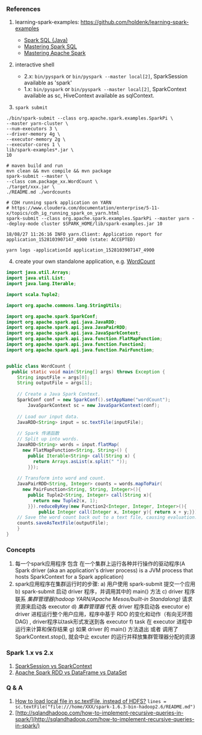 ### References

1. learning-spark-examples: https://github.com/holdenk/learning-spark-examples

    - [Spark SQL (Java)](https://github.com/holdenk/learning-spark-examples/tree/master/src/main/java/com/oreilly/learningsparkexamples/java)
    - [Mastering Spark SQL](https://jaceklaskowski.gitbooks.io/mastering-spark-sql/content/)
    - [Mastering Apache Spark](https://jaceklaskowski.gitbooks.io/mastering-apache-spark/content/)

2. interactive shell

    - 2.x: `bin/pyspark` or `bin/pyspark --master local[2]`, SparkSession available as 'spark'
    - 1.x: `bin/pyspark` or `bin/pyspark --master local[2]`, SparkContext available as sc, HiveContext available as sqlContext.
    
3. `spark submit`

```
./bin/spark-submit --class org.apache.spark.examples.SparkPi \
--master yarn-cluster \
--num-executors 3 \
--driver-memory 4g \
--executor-memory 2g \
--executor-cores 1 \
lib/spark-examples*.jar \
10

# maven build and run
mvn clean && mvn compile && mvn package
spark-submit --master \
--class com.package_xx.WordCount \
./target/xxx.jar \
./README.md ./wordcounts

# CDH running spark application on YARN
# https://www.cloudera.com/documentation/enterprise/5-11-x/topics/cdh_ig_running_spark_on_yarn.html
spark-submit --class org.apache.spark.examples.SparkPi --master yarn --deploy-mode cluster $SPARK_HOME/lib/spark-examples.jar 10

18/08/27 11:26:16 INFO yarn.Client: Application report for application_1528103907147_4900 (state: ACCEPTED)

yarn logs -applicationId application_1528103907147_4900
```

4. create your own standalone application, e.g. [WordCount](https://github.com/holdenk/learning-spark-examples/blob/master/mini-complete-example/src/main/java/com/oreilly/learningsparkexamples/mini/java/WordCount.java)

``` java
import java.util.Arrays;
import java.util.List;
import java.lang.Iterable;

import scala.Tuple2;

import org.apache.commons.lang.StringUtils;

import org.apache.spark.SparkConf;
import org.apache.spark.api.java.JavaRDD;
import org.apache.spark.api.java.JavaPairRDD;
import org.apache.spark.api.java.JavaSparkContext;
import org.apache.spark.api.java.function.FlatMapFunction;
import org.apache.spark.api.java.function.Function2;
import org.apache.spark.api.java.function.PairFunction;


public class WordCount {
  public static void main(String[] args) throws Exception {
    String inputFile = args[0];
    String outputFile = args[1];
    
    // Create a Java Spark Context.
    SparkConf conf = new SparkConf().setAppName("wordCount");
		JavaSparkContext sc = new JavaSparkContext(conf);
        
    // Load our input data.
    JavaRDD<String> input = sc.textFile(inputFile);
    
    // Spark 传递函数
    // Split up into words.
    JavaRDD<String> words = input.flatMap(
      new FlatMapFunction<String, String>() {
        public Iterable<String> call(String x) {
          return Arrays.asList(x.split(" "));
        }});
        
    // Transform into word and count.
    JavaPairRDD<String, Integer> counts = words.mapToPair(
      new PairFunction<String, String, Integer>(){
        public Tuple2<String, Integer> call(String x){
          return new Tuple2(x, 1);
        }}).reduceByKey(new Function2<Integer, Integer, Integer>(){
            public Integer call(Integer x, Integer y){ return x + y;}});
    // Save the word count back out to a text file, causing evaluation.
    counts.saveAsTextFile(outputFile);
	}
}
```


### Concepts

1. 每一个spark应用程序 包含 在一个集群上运行各种并行操作的驱动程序(A Spark driver (aka an application's driver process) is a JVM process that hosts SparkContext for a Spark application)
2. spark应用程序在集群运行时的步骤:
    a) 用户使用 spark-submit 提交一个应用
    b) spark-submit 启动 driver 程序，并调用其中的 main() 方法
    c) driver 程序联系 *集群管理器(hadoop YARN/Apache Mesos/built-in Standalong)* 请求资源来启动各 executor
    d) *集群管理器* 代表 driver 程序启动各 executor
    e) driver 进程运行整个用户应用，程序中基于 RDD 的变化和动作（有向无环图 DAG) , driver程序以task形式发送到各 executor
    f) task 在 executor 进程中运行来计算和保存结果
    g) 如果 driver 的 main() 方法退出 或者 调用了 SparkContext.stop(), 就会中止 excuter 的运行并释放集群管理器分配的资源
    


### Spark 1.x vs 2.x

1. [SparkSession vs SparkContext](http://data-flair.training/forums/topic/sparksession-vs-sparkcontext-in-apache-spark)
2. [Apache Spark RDD vs DataFrame vs DataSet](https://data-flair.training/blogs/apache-spark-rdd-vs-dataframe-vs-dataset/)

### Q & A

1. [How to load local file in sc.textFile, instead of HDFS?](https://stackoverflow.com/questions/27299923/how-to-load-local-file-in-sc-textfile-instead-of-hdfs) `lines = sc.textFile("file:///home/XXX/spark-1.6.3-bin-hadoop2.6/README.md")`
2. [http://sqlandhadoop.com/how-to-implement-recursive-queries-in-spark/](http://sqlandhadoop.com/how-to-implement-recursive-queries-in-spark/)
